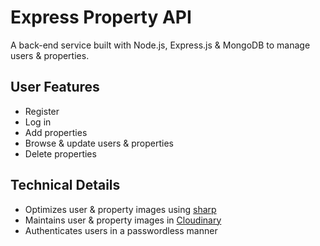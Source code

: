 # Express Property API

A back-end service built with Node.js, Express.js & MongoDB to manage users & properties.

## User Features

- Register
- Log in
- Add properties
- Browse & update users & properties
- Delete properties

## Technical Details

- Optimizes user & property images using [sharp](https://sharp.pixelplumbing.com/)
- Maintains user & property images in [Cloudinary](https://cloudinary.com/documentation)
- Authenticates users in a passwordless manner